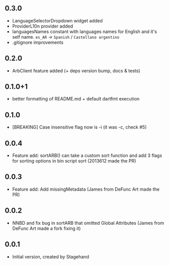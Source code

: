 ## 0.3.0

- LanguageSelectorDropdown widget added
- ProviderL10n provider added
- languagesNames constant with languages names for English and it's self name. `es_AR` -> `Spanish` / `Castellano argentino`
- .gitignore improvements
## 0.2.0

- ArbClient feature added (+ deps version bump, docs & tests)
## 0.1.0+1

- better formatting of README.md + default dartfmt execution

## 0.1.0

- [BREAKING] Case insensitive flag now is -i (it was -c, check #5)

## 0.0.4

- Feature add: sortARB() can take a custom sort function and add 3 flags for sorting options in bin script sort (2013612 made the PR) 

## 0.0.3

- Feature add: Add missingMetadata (James from DeFunc Art made the PR)

## 0.0.2

- NNBD and fix bug in sortARB that omitted Global Attributes (James from DeFunc Art made a fork fixing it)

## 0.0.1

- Initial version, created by Stagehand
